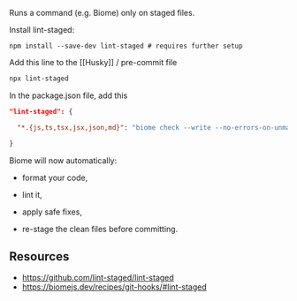 Runs a command (e.g. Biome) only on staged files.

Install lint-staged:

```shell
npm install --save-dev lint-staged # requires further setup
```


Add this line to the [[Husky]] / pre-commit file

```bash
npx lint-staged
```

In the package.json file, add this
```json
"lint-staged": {

  "*.{js,ts,tsx,jsx,json,md}": "biome check --write --no-errors-on-unmatched"

}
```
Biome will now automatically:

- format your code,
    
- lint it,
    
- apply safe fixes,
    
- re-stage the clean files before committing.
## Resources
- https://github.com/lint-staged/lint-staged
- https://biomejs.dev/recipes/git-hooks/#lint-staged